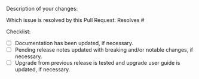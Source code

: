 <!-- Please take a look at our [Contributing](https://rook.io/docs/rook/master/development-flow.html)
documentation before submitting a Pull Request!
Thank you for contributing to Rook! -->

Description of your changes:

Which issue is resolved by this Pull Request:
Resolves #

Checklist:
- [ ] Documentation has been updated, if necessary.
- [ ] Pending release notes updated with breaking and/or notable changes, if necessary.
- [ ] Upgrade from previous release is tested and upgrade user guide is updated, if necessary.
